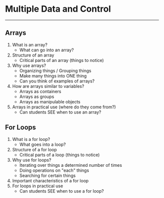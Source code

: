 # Multiple Data and Control

---
## Arrays

1. What is an array?
	- What can go into an array?
2. Structure of an array
	- Critical parts of an array (things to notice)
3. Why use arrays?
	- Organizing things / Grouping things
	- Make many things into ONE thing
	- Can you think of examples of arrays?
4. How are arrays similar to variables?
	- Arrays as containers
	- Arrays as groups
	- Arrays as manipulable objects
5. Arrays in practical use (where do they come from?)
	- Can students SEE when to use an array?

## For Loops
1. What is a for loop?
	- What goes into a loop?
2. Structure of a for loop
	- Critical parts of a loop (things to notice)
3. Why use for loops?
	- Iterating over things a determined number of times
	- Doing operations on "each" things
	- Searching for certain things
4. Important characteristics of a for loop
4. For loops in practical use
	- Can students SEE when to use a for loop?
